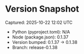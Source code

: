 # Version Snapshot

Captured: 2025-10-22 12:02 UTC

- Python (pyproject.toml): N/A
- Node (package.json):    0.1.37
- Version bumped: 0.1.37 → 0.1.38
- Branch: release-0.1.38
